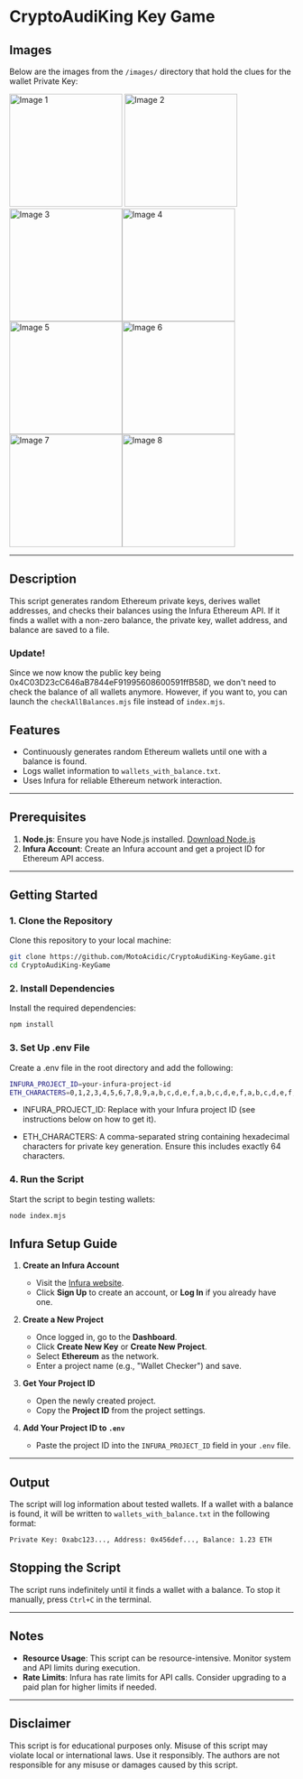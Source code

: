 # CryptoAudiKing Key Game

## Images

Below are the images from the `/images/` directory that hold the clues for the wallet Private Key:

<img src="./images/1.jpg" alt="Image 1" width="200px"> <img src="./images/2.jpg" alt="Image 2" width="200px">
<img src="./images/3.jpg" alt="Image 3" width="200px"><img src="./images/4.jpg" alt="Image 4" width="200px">
<img src="./images/5.jpg" alt="Image 5" width="200px"><img src="./images/6.jpg" alt="Image 6" width="200px">
<img src="./images/7.jpg" alt="Image 7" width="200px"><img src="./images/8.jpg" alt="Image 8" width="200px">

---

## Description

This script generates random Ethereum private keys, derives wallet addresses, and checks their balances using the Infura Ethereum API. If it finds a wallet with a non-zero balance, the private key, wallet address, and balance are saved to a file.

### Update!
Since we now know the public key being 0x4C03D23cC646aB7844eF91995608600591ffB58D, we don't need to check the balance of all wallets anymore. However, if you want to, you can launch the `checkAllBalances.mjs` file instead of `index.mjs`.

## Features
- Continuously generates random Ethereum wallets until one with a balance is found.
- Logs wallet information to `wallets_with_balance.txt`.
- Uses Infura for reliable Ethereum network interaction.

---

## Prerequisites
1. **Node.js**: Ensure you have Node.js installed. [Download Node.js](https://nodejs.org/)
2. **Infura Account**: Create an Infura account and get a project ID for Ethereum API access.

---

## Getting Started

### 1. Clone the Repository
Clone this repository to your local machine:
```bash
git clone https://github.com/MotoAcidic/CryptoAudiKing-KeyGame.git
cd CryptoAudiKing-KeyGame
```

### 2. Install Dependencies
Install the required dependencies:
```bash
npm install
```

### 3. Set Up .env File
Create a .env file in the root directory and add the following:
```bash
INFURA_PROJECT_ID=your-infura-project-id
ETH_CHARACTERS=0,1,2,3,4,5,6,7,8,9,a,b,c,d,e,f,a,b,c,d,e,f,a,b,c,d,e,f,a,b,c,d,e,f,a,b,c,d,e,f
```

- INFURA_PROJECT_ID: Replace with your Infura project ID (see instructions below on how to get it).

- ETH_CHARACTERS: A comma-separated string containing hexadecimal characters for private key generation. Ensure this includes exactly 64 characters.
  
### 4. Run the Script
Start the script to begin testing wallets:
```bash
node index.mjs
```

## Infura Setup Guide

1. **Create an Infura Account**  
   - Visit the [Infura website](https://infura.io/).  
   - Click **Sign Up** to create an account, or **Log In** if you already have one.

2. **Create a New Project**  
   - Once logged in, go to the **Dashboard**.  
   - Click **Create New Key** or **Create New Project**.  
   - Select **Ethereum** as the network.  
   - Enter a project name (e.g., "Wallet Checker") and save.

3. **Get Your Project ID**  
   - Open the newly created project.  
   - Copy the **Project ID** from the project settings.

4. **Add Your Project ID to `.env`**  
   - Paste the project ID into the `INFURA_PROJECT_ID` field in your `.env` file.

---

## Output

The script will log information about tested wallets. If a wallet with a balance is found, it will be written to `wallets_with_balance.txt` in the following format:
```bash
Private Key: 0xabc123..., Address: 0x456def..., Balance: 1.23 ETH
```

## Stopping the Script

The script runs indefinitely until it finds a wallet with a balance. To stop it manually, press `Ctrl+C` in the terminal.

---

## Notes

- **Resource Usage**: This script can be resource-intensive. Monitor system and API limits during execution.
- **Rate Limits**: Infura has rate limits for API calls. Consider upgrading to a paid plan for higher limits if needed.

---

## Disclaimer

This script is for educational purposes only. Misuse of this script may violate local or international laws. Use it responsibly. The authors are not responsible for any misuse or damages caused by this script.
